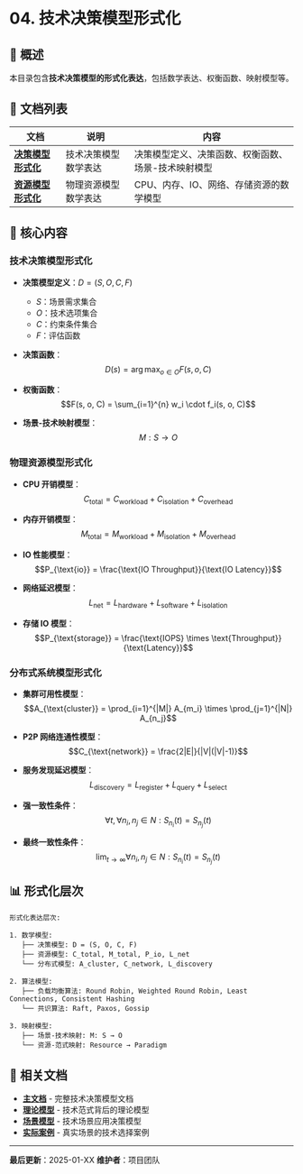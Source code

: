 # 04. 技术决策模型形式化

## 📖 概述

本目录包含**技术决策模型的形式化表达**，包括数学表达、权衡函数、映射模型等。

## 📁 文档列表

| 文档                                        | 说明                 | 内容                                                |
| ------------------------------------------- | -------------------- | --------------------------------------------------- |
| **[决策模型形式化](01-decision-models.md)** | 技术决策模型数学表达 | 决策模型定义、决策函数、权衡函数、场景-技术映射模型 |
| **[资源模型形式化](02-resource-models.md)** | 物理资源模型数学表达 | CPU、内存、IO、网络、存储资源的数学模型             |

## 🎯 核心内容

### 技术决策模型形式化

- **决策模型定义**：$D = (S, O, C, F)$

  - $S$：场景需求集合
  - $O$：技术选项集合
  - $C$：约束条件集合
  - $F$：评估函数

- **决策函数**： $$D(s) = \arg\max_{o \in O} F(s, o, C)$$

- **权衡函数**： $$F(s, o, C) = \sum_{i=1}^{n} w_i \cdot f_i(s, o, C)$$

- **场景-技术映射模型**： $$M: S \rightarrow O$$

### 物理资源模型形式化

- **CPU 开销模型**：
  $$C_{\text{total}} = C_{\text{workload}} + C_{\text{isolation}} + C_{\text{overhead}}$$

- **内存开销模型**：
  $$M_{\text{total}} = M_{\text{workload}} + M_{\text{isolation}} + M_{\text{overhead}}$$

- **IO 性能模型**：
  $$P_{\text{io}} = \frac{\text{IO Throughput}}{\text{IO Latency}}$$

- **网络延迟模型**：
  $$L_{\text{net}} = L_{\text{hardware}} + L_{\text{software}} + L_{\text{isolation}}$$

- **存储 IO 模型**：
  $$P_{\text{storage}} = \frac{\text{IOPS} \times \text{Throughput}}{\text{Latency}}$$

### 分布式系统模型形式化

- **集群可用性模型**：
  $$A_{\text{cluster}} = \prod_{i=1}^{|M|} A_{m_i} \times \prod_{j=1}^{|N|} A_{n_j}$$

- **P2P 网络连通性模型**： $$C_{\text{network}} = \frac{2|E|}{|V|(|V|-1)}$$

- **服务发现延迟模型**：
  $$L_{\text{discovery}} = L_{\text{register}} + L_{\text{query}} + L_{\text{select}}$$

- **强一致性条件**：
  $$\forall t, \forall n_i, n_j \in N: S_{n_i}(t) = S_{n_j}(t)$$

- **最终一致性条件**：
  $$\lim_{t \to \infty} \forall n_i, n_j \in N: S_{n_i}(t) = S_{n_j}(t)$$

## 📊 形式化层次

```text
形式化表达层次:

1. 数学模型:
   ├── 决策模型: D = (S, O, C, F)
   ├── 资源模型: C_total, M_total, P_io, L_net
   └── 分布式模型: A_cluster, C_network, L_discovery

2. 算法模型:
   ├── 负载均衡算法: Round Robin, Weighted Round Robin, Least Connections, Consistent Hashing
   └── 共识算法: Raft, Paxos, Gossip

3. 映射模型:
   ├── 场景-技术映射: M: S → O
   └── 资源-范式映射: Resource → Paradigm
```

## 🔗 相关文档

- **[主文档](../decision-models.md)** - 完整技术决策模型文档
- **[理论模型](../01-theory-models/)** - 技术范式背后的理论模型
- **[场景模型](../02-scenario-models/)** - 技术场景应用决策模型
- **[实际案例](../03-cases/)** - 真实场景的技术选择案例

---

**最后更新**：2025-01-XX **维护者**：项目团队
